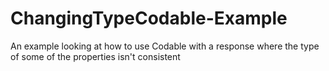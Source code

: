 # ChangingTypeCodable-Example
An example looking at how to use Codable with a response where the type of some of the properties isn't consistent
